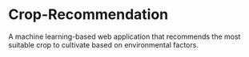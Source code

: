 # Crop-Recommendation
A machine learning-based web application that recommends the most suitable crop to cultivate based on environmental factors.
